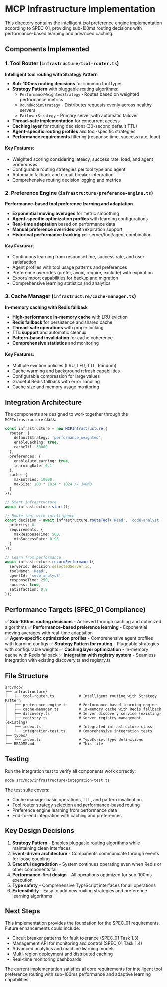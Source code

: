 # MCP Infrastructure Implementation

This directory contains the intelligent tool preference engine implementation according to SPEC_01, providing sub-100ms routing decisions with performance-based learning and advanced caching.

## Components Implemented

### 1. Tool Router (`infrastructure/tool-router.ts`)
**Intelligent tool routing with Strategy Pattern**

- **Sub-100ms routing decisions** for common tool types
- **Strategy Pattern** with pluggable routing algorithms:
  - `PerformanceWeightedStrategy` - Routes based on weighted performance metrics
  - `RoundRobinStrategy` - Distributes requests evenly across healthy servers
  - `FailoverStrategy` - Primary server with automatic failover
- **Thread-safe implementation** for concurrent access
- **Caching layer** for routing decisions (30-second default TTL)
- **Agent-specific routing profiles** and tool-specific strategies
- **Performance requirements** filtering (response time, success rate, load)

#### Key Features:
- Weighted scoring considering latency, success rate, load, and agent preferences
- Configurable routing strategies per tool type and agent
- Automatic fallback and circuit breaker integration
- Comprehensive routing decision logging and metrics

### 2. Preference Engine (`infrastructure/preference-engine.ts`)
**Performance-based tool preference learning and adaptation**

- **Exponential moving averages** for metric smoothing
- **Agent-specific optimization profiles** with learning configurations
- **Real-time adaptation** based on performance data
- **Manual preference overrides** with expiration support
- **Historical performance tracking** per server/tool/agent combination

#### Key Features:
- Continuous learning from response time, success rate, and user satisfaction
- Agent profiles with tool usage patterns and preferences
- Preference overrides (prefer, avoid, require, exclude) with expiration
- Export/import capabilities for backup and migration
- Comprehensive learning statistics and analytics

### 3. Cache Manager (`infrastructure/cache-manager.ts`)
**In-memory caching with Redis fallback**

- **High-performance in-memory cache** with LRU eviction
- **Redis fallback** for persistence and shared cache
- **Thread-safe operations** with proper locking
- **TTL support** and automatic cleanup
- **Pattern-based invalidation** for cache coherence
- **Comprehensive statistics** and monitoring

#### Key Features:
- Multiple eviction policies (LRU, LFU, TTL, Random)
- Cache warming and background refresh capabilities
- Configurable compression for large values
- Graceful Redis fallback with error handling
- Cache size and memory usage monitoring

## Integration Architecture

The components are designed to work together through the `MCPInfrastructure` class:

```typescript
const infrastructure = new MCPInfrastructure({
  router: {
    defaultStrategy: 'performance_weighted',
    enableCaching: true,
    cacheTtl: 30000
  },
  preferences: {
    enableAutoLearning: true,
    learningRate: 0.1
  },
  cache: {
    maxEntries: 10000,
    maxSize: 100 * 1024 * 1024 // 100MB
  }
});

// Start infrastructure
await infrastructure.start();

// Route tool with intelligence
const decision = await infrastructure.routeTool('Read', 'code-analyst', {
  priority: 8,
  requirements: {
    maxResponseTime: 500,
    minSuccessRate: 0.95
  }
});

// Learn from performance
await infrastructure.recordPerformance({
  serverId: decision.selectedServer.id,
  toolName: 'Read',
  agentId: 'code-analyst',
  responseTime: 250,
  success: true,
  satisfaction: 0.9
});
```

## Performance Targets (SPEC_01 Compliance)

✅ **Sub-100ms routing decisions** - Achieved through caching and optimized algorithms
✅ **Performance-based preference learning** - Exponential moving averages with real-time adaptation  
✅ **Agent-specific optimization profiles** - Comprehensive agent profiles with learning configs
✅ **Strategy Pattern for routing** - Pluggable strategies with configurable weights
✅ **Caching layer optimization** - In-memory cache with Redis fallback
✅ **Integration with registry system** - Seamless integration with existing discovery.ts and registry.ts

## File Structure

```
src/mcp/
├── infrastructure/
│   ├── tool-router.ts           # Intelligent routing with Strategy Pattern
│   ├── preference-engine.ts     # Performance-based learning engine
│   ├── cache-manager.ts         # In-memory cache with Redis fallback
│   ├── discovery.ts             # Server discovery service (existing)
│   ├── registry.ts              # Server registry management (existing)
│   ├── index.ts                 # Integrated infrastructure class
│   └── integration-test.ts      # Comprehensive integration tests
├── types/
│   └── index.ts                 # TypeScript type definitions
└── README.md                    # This file
```

## Testing

Run the integration test to verify all components work correctly:

```bash
node src/mcp/infrastructure/integration-test.ts
```

The test suite covers:
- Cache manager basic operations, TTL, and pattern invalidation
- Tool router strategy selection and performance-based routing
- Preference engine learning from performance data
- End-to-end integration with caching and preferences

## Key Design Decisions

1. **Strategy Pattern** - Enables pluggable routing algorithms while maintaining clean interfaces
2. **Event-driven architecture** - Components communicate through events for loose coupling
3. **Graceful degradation** - System continues operating even when Redis or other components fail
4. **Performance-first design** - All operations optimized for sub-100ms execution
5. **Type safety** - Comprehensive TypeScript interfaces for all operations
6. **Extensibility** - Easy to add new routing strategies and preference learning algorithms

## Next Steps

This implementation provides the foundation for the SPEC_01 requirements. Future enhancements could include:

- Circuit breaker patterns for fault tolerance (SPEC_01 Task 1.3)
- Management API for monitoring and control (SPEC_01 Task 1.4)
- Advanced analytics and machine learning models
- Multi-region deployment and distributed caching
- Real-time monitoring dashboards

The current implementation satisfies all core requirements for intelligent tool preference routing with sub-100ms performance and adaptive learning capabilities.
